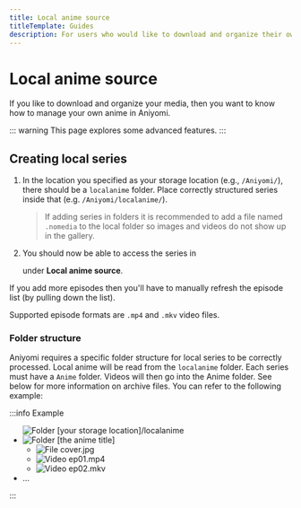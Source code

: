 ```yaml
---
title: Local anime source
titleTemplate: Guides
description: For users who would like to download and organize their own media.
---
```


# Local anime source

If you like to download and organize your media, then you want to know how to manage your own anime in Aniyomi.

::: warning
This page explores some advanced features.
:::

## Creating local series

1. In the location you specified as your storage location (e.g., `/Aniyomi/`), there should be a `localanime` folder. Place correctly structured series inside that (e.g. `/Aniyomi/localanime/`).

    > If adding series in folders it is recommended to add a file named `.nomedia` to the local folder so images and videos do not show up in the gallery.

1. You should now be able to access the series in <nav to="sources"> under **Local anime source**.

If you add more episodes then you'll have to manually refresh the episode list (by pulling down the list).

Supported episode formats are `.mp4` and `.mkv` video files.

### Folder structure

Aniyomi requires a specific folder structure for local series to be correctly processed.
Local anime will be read from the `localanime` folder.
Each series must have a `Anime` folder.
Videos will then go into the Anime folder.
See below for more information on archive files.
You can refer to the following example:

:::info Example
<div class="tree">
  <ul>
    <img src="/img/folder.svg" alt="Folder" class="tree-icon icon-folder">
    <span class="folder root">[your storage location]/localanime</span>
    <li>
      <img src="/img/folder.svg" alt="Folder" class="tree-icon icon-folder">
      <span class="folder main">[the anime title]</span>
      <ul>
        <li>
          <img src="/img/jpeg.svg" alt="File" class="tree-icon icon-jpeg">
          <span class="file jpg">cover<span class="file-extension">.jpg</span></span>
        </li>
        <li>
          <img src="/img/video.svg" alt="Video" class="tree-icon icon-video">
          <span class="file jpg">ep01<span class="file-extension">.mp4</span></span>
        </li>
        <li>
          <img src="/img/video.svg" alt="Video" class="tree-icon icon-video">
          <span class="file jpg">ep02<span class="file-extension">.mkv</span></span>
        </li>
      </ul>
    </li>
    <li>...</li>
  </ul>
</div>
:::

<style scoped>
  @import "../../../.vitepress/theme/styles/tree.styl"
</style>

